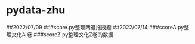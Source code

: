 # pydata-zhu
##2022/07/09
###score.py整理两道拖拽题
##2022/07/14
###scoreA.py整  理文化A 卷
###scoreZ.py整理文化Z卷的数据
